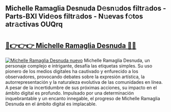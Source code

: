 ## Michelle Ramaglia Desnuda D𝚎sn𝚞dos filtr𝚊dos - Parts-BXl Vid𝚎os filtr𝚊dos - N𝚞evas f𝚘tos atr𝚊ctivas OUQrq

# <h2><a href="http://mb1mbuq.tromn.icu/?c=Michelle+Ramaglia+Desnuda">🔗👉👉👉 Michelle Ramaglia Desnuda 🔗🔗</a></h2>

[![Michelle Ramaglia Desnuda nuevo](https://i.imgur.com/pEAQMta.gif)](http://mb1mbuq.tromn.icu/?c=Michelle+Ramaglia+Desnuda)
Michelle Ramaglia Desnuda, un personaje complejo e intrigante, desafía las etiquetas simples. Su uso pionero de los medios digitales ha cautivado y enfurecido a los observadores, provocando debates sobre la expresión artística, la autorrepresentación y la naturaleza evolutiva de las comunidades en línea. A pesar de la incertidumbre de sus próximas acciones, su impacto en el ámbito digital es profundo. Impulsado por una determinación inquebrantable y un encanto innegable, el progreso de Michelle Ramaglia Desnuda en el ámbito digital es implacable.

